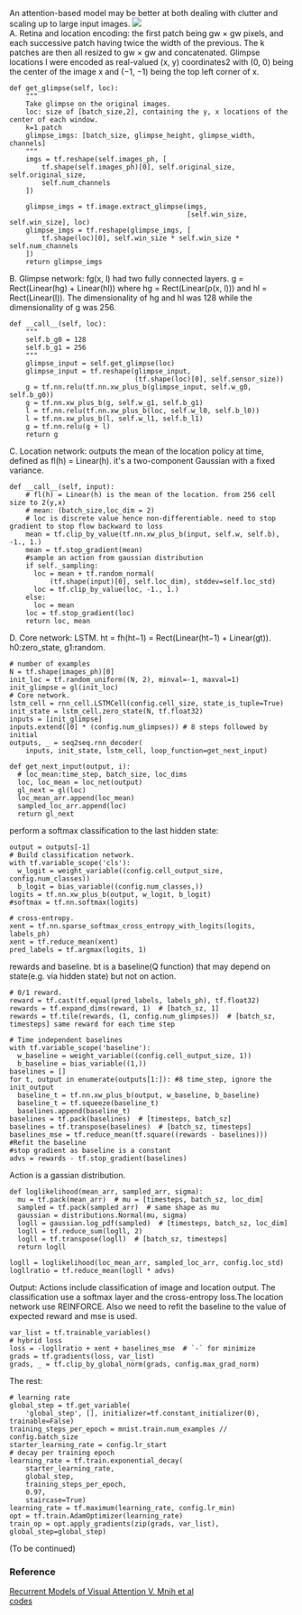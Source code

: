 An attention-based model may be better at both dealing with clutter and scaling up to large input images.
![](https://raw.githubusercontent.com/torch/torch.github.io/master/blog/_posts/images/rva-diagram.png)   
A. Retina and location encoding:
the first patch being gw × gw pixels, and each successive patch having twice the width of the previous. The k patches are then all resized to gw × gw and concatenated. Glimpse locations l were encoded as real-valued (x, y) coordinates2 with (0, 0) being the center of the image x and (−1, −1) being the top left corner of x.
```
def get_glimpse(self, loc):
    """
    Take glimpse on the original images.
    loc: size of [batch_size,2], containing the y, x locations of the center of each window.
    k=1 patch
    glimpse_imgs: [batch_size, glimpse_height, glimpse_width, channels]
    """
    imgs = tf.reshape(self.images_ph, [
        tf.shape(self.images_ph)[0], self.original_size, self.original_size,
        self.num_channels
    ])
    
    glimpse_imgs = tf.image.extract_glimpse(imgs,
                                            [self.win_size, self.win_size], loc)
    glimpse_imgs = tf.reshape(glimpse_imgs, [
        tf.shape(loc)[0], self.win_size * self.win_size * self.num_channels
    ])
    return glimpse_imgs
```
B. Glimpse network:  fg(x, l) had two fully connected layers.  g = Rect(Linear(hg) + Linear(hl)) where hg = Rect(Linear(ρ(x, l)))
and hl = Rect(Linear(l)).  The dimensionality of hg and hl was 128 while the dimensionality of g was 256.
```
def __call__(self, loc):
    """
    self.b_g0 = 128
    self.b_g1 = 256
    """
    glimpse_input = self.get_glimpse(loc)
    glimpse_input = tf.reshape(glimpse_input,
                               (tf.shape(loc)[0], self.sensor_size))
    g = tf.nn.relu(tf.nn.xw_plus_b(glimpse_input, self.w_g0, self.b_g0))
    g = tf.nn.xw_plus_b(g, self.w_g1, self.b_g1)
    l = tf.nn.relu(tf.nn.xw_plus_b(loc, self.w_l0, self.b_l0))
    l = tf.nn.xw_plus_b(l, self.w_l1, self.b_l1)
    g = tf.nn.relu(g + l)
    return g
```
C. Location network: outputs the mean of the location policy at time, defined as fl(h) = Linear(h). it's a two-component Gaussian with a
fixed variance.
```
def __call__(self, input):
    # fl(h) = Linear(h) is the mean of the location. from 256 cell size to 2(y,x) 
    # mean: (batch_size,loc_dim = 2)
    # loc is discrete value hence non-differentiable. need to stop gradient to stop flow backward to loss
    mean = tf.clip_by_value(tf.nn.xw_plus_b(input, self.w, self.b), -1., 1.)
    mean = tf.stop_gradient(mean)
    #sample an action from gaussian distribution
    if self._sampling:
      loc = mean + tf.random_normal(
          (tf.shape(input)[0], self.loc_dim), stddev=self.loc_std)
      loc = tf.clip_by_value(loc, -1., 1.)
    else:
      loc = mean
    loc = tf.stop_gradient(loc)
    return loc, mean
```
D. Core network: LSTM.  ht = fh(ht−1) = Rect(Linear(ht−1) + Linear(gt)). h0:zero_state, g1:random.
```
# number of examples
N = tf.shape(images_ph)[0]
init_loc = tf.random_uniform((N, 2), minval=-1, maxval=1)
init_glimpse = gl(init_loc)
# Core network.
lstm_cell = rnn_cell.LSTMCell(config.cell_size, state_is_tuple=True)
init_state = lstm_cell.zero_state(N, tf.float32)
inputs = [init_glimpse]
inputs.extend([0] * (config.num_glimpses)) # 8 steps followed by initial
outputs, _ = seq2seq.rnn_decoder(
    inputs, init_state, lstm_cell, loop_function=get_next_input)
    
def get_next_input(output, i):
  # loc_mean:time_step, batch_size, loc_dims
  loc, loc_mean = loc_net(output)
  gl_next = gl(loc)
  loc_mean_arr.append(loc_mean)
  sampled_loc_arr.append(loc)
  return gl_next
```
perform a softmax classification to the last hidden state:
```
output = outputs[-1]
# Build classification network.
with tf.variable_scope('cls'):
  w_logit = weight_variable((config.cell_output_size, config.num_classes))
  b_logit = bias_variable((config.num_classes,))
logits = tf.nn.xw_plus_b(output, w_logit, b_logit)
#softmax = tf.nn.softmax(logits)

# cross-entropy.
xent = tf.nn.sparse_softmax_cross_entropy_with_logits(logits, labels_ph)
xent = tf.reduce_mean(xent)
pred_labels = tf.argmax(logits, 1)
```
rewards and baseline.  bt is a baseline(Q function) that may depend on state(e.g. via hidden state) but not on action. 
```
# 0/1 reward.
reward = tf.cast(tf.equal(pred_labels, labels_ph), tf.float32)
rewards = tf.expand_dims(reward, 1)  # [batch_sz, 1]
rewards = tf.tile(rewards, (1, config.num_glimpses))  # [batch_sz, timesteps] same reward for each time step

# Time independent baselines
with tf.variable_scope('baseline'):
  w_baseline = weight_variable((config.cell_output_size, 1))
  b_baseline = bias_variable((1,))
baselines = []
for t, output in enumerate(outputs[1:]): #8 time_step, ignore the init_output
  baseline_t = tf.nn.xw_plus_b(output, w_baseline, b_baseline)
  baseline_t = tf.squeeze(baseline_t)
  baselines.append(baseline_t)
baselines = tf.pack(baselines)  # [timesteps, batch_sz]
baselines = tf.transpose(baselines)  # [batch_sz, timesteps]
baselines_mse = tf.reduce_mean(tf.square((rewards - baselines))) #Refit the baseline
#stop gradient as baseline is a constant
advs = rewards - tf.stop_gradient(baselines)
```
Action is a gassian distribution. 
```
def loglikelihood(mean_arr, sampled_arr, sigma):
  mu = tf.pack(mean_arr)  # mu = [timesteps, batch_sz, loc_dim]
  sampled = tf.pack(sampled_arr)  # same shape as mu
  gaussian = distributions.Normal(mu, sigma)
  logll = gaussian.log_pdf(sampled)  # [timesteps, batch_sz, loc_dim]
  logll = tf.reduce_sum(logll, 2)
  logll = tf.transpose(logll)  # [batch_sz, timesteps]
  return logll
  
logll = loglikelihood(loc_mean_arr, sampled_loc_arr, config.loc_std)
logllratio = tf.reduce_mean(logll * advs)
```
Output: Actions include classification of image and location output. The classification use a softmax layer and the cross-entropy loss.The location network use REINFORCE. Also we need to refit the baseline to the value of expected reward and mse is used.
```
var_list = tf.trainable_variables()
# hybrid loss
loss = -logllratio + xent + baselines_mse  # `-` for minimize
grads = tf.gradients(loss, var_list)
grads, _ = tf.clip_by_global_norm(grads, config.max_grad_norm)
```
The rest:
```
# learning rate
global_step = tf.get_variable(
    'global_step', [], initializer=tf.constant_initializer(0), trainable=False)
training_steps_per_epoch = mnist.train.num_examples // config.batch_size
starter_learning_rate = config.lr_start
# decay per training epoch
learning_rate = tf.train.exponential_decay(
    starter_learning_rate,
    global_step,
    training_steps_per_epoch,
    0.97,
    staircase=True)
learning_rate = tf.maximum(learning_rate, config.lr_min)
opt = tf.train.AdamOptimizer(learning_rate)
train_op = opt.apply_gradients(zip(grads, var_list), global_step=global_step)
```
(To be continued)
### Reference
[Recurrent Models of Visual Attention V. Mnih et al](https://arxiv.org/pdf/1406.6247.pdf)   
[codes](https://github.com/zhongwen/RAM)

